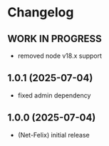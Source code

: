 # Changelog

<!--
	Placeholder for the next version (at the beginning of the line):
	## **WORK IN PROGRESS**
-->

## **WORK IN PROGRESS**

- removed node v18.x support

## 1.0.1 (2025-07-04)

- fixed admin dependency

## 1.0.0 (2025-07-04)

- (Net-Felix) initial release
